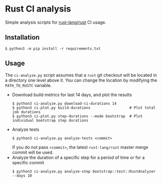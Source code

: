# Rust CI analysis
Simple analysis scripts for [rust-lang/rust](https://github.com/rust-lang/rust) CI usage.

## Installation
```console
$ python3 -m pip install -r requirements.txt
```

## Usage
The `ci-analyze.py` script assumes that a `rust` git checkout will be located in a directory one level above it.
You can change the location by modifying the `PATH_TO_RUSTC` variable.

- Download build metrics for last 14 days, and plot the results
    ```console
    $ python3 ci-analyze.py download-ci-durations 14
    $ python3 ci-plot.py build-durations                  # Plot total job durations
    $ python3 ci-plot.py step-durations --mode bootstrap  # Plot individual bootstrap step durations
    ```
- Analyze tests
    ```console
    $ python3 ci-analyze.py analyze-tests <commit>
    ```
    If you do not pass `<commit>`, the latest `rust-lang/rust` master merge commit will be used.
- Analyze the duration of a specific step for a period of time or for a specific commit
    ```console
    $ python3 ci-analyze.py analyze-step bootstrap::test::RustAnalyzer --days 10
    ```
